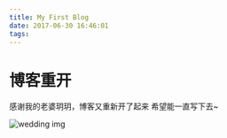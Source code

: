 ```yaml
---
title: My First Blog
date: 2017-06-30 16:46:01
tags:
---
```


# 博客重开

感谢我的老婆玥玥，博客又重新开了起来
希望能一直写下去~

![wedding img](/images/wedding.jpg)